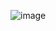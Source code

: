 ![image](https://user-images.githubusercontent.com/68319418/112717278-e5469900-8eeb-11eb-9c59-7e549464eca6.png)

